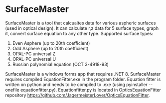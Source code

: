 # SurfaceMaster
SurfaceMaster is a tool that calcualtes data for various aspheric surfaces (used in optical design). It can calculate r,z data for 5 surface types, graph it, convert surface equation to any other type.
Supported surface types:
1) Even Asphere (up to 20th coefficient)
2) Odd Asphere (up to 20th coefficient)
3) OPAL-PC universal Z
4) OPAL-PC universal U
5) Russian polynomial equation (ОСТ 3-4918-93) 

SurfaceMaster is a windows forms app that requires .NET 8. SurfaceMaster requires compiled EquationFitter.exe in the program folder. Equation fitter is written on python and needs to be compiled to .exe (using pyinstaller --onefile equationfitter.py).
Equationfitter.py is located in OpticsEquationFitter repository https://github.com/JagermeisterLover/OpticsEquationFitter.

